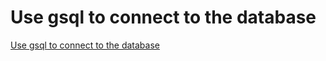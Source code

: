 # Use gsql to connect to the database
[Use gsql to connect to the database](https://aiwithcloud.com/2022/09/16/use_gsql_to_connect_to_the_database/)